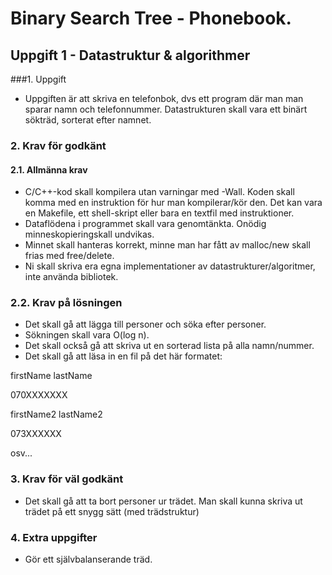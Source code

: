 # Binary Search Tree - Phonebook.
## Uppgift 1 - Datastruktur & algorithmer

###1. Uppgift
- Uppgiften är att skriva en telefonbok, dvs ett program där man man sparar
namn och telefonnummer. Datastrukturen skall vara ett binärt sökträd, sorterat
efter namnet.

### 2. Krav för godkänt
#### 2.1. Allmänna krav
 
- C/C++-kod skall kompilera utan varningar med -Wall.
Koden skall komma med en instruktion för hur man kompilerar/kör den. Det
kan vara en Makefile, ett shell-skript eller bara en textfil med instruktioner.
- Dataflödena i programmet skall vara genomtänkta. Onödig minneskopieringskall undvikas.
- Minnet skall hanteras korrekt, minne man har fått av malloc/new skall frias med free/delete.
- Ni skall skriva era egna implementationer av datastrukturer/algoritmer, inte använda bibliotek.

### 2.2. Krav på lösningen

- Det skall gå att lägga till personer och söka efter personer. 
- Sökningen skall vara O(log n). 
- Det skall också gå att skriva ut en sorterad lista på alla namn/nummer. 
- Det skall gå att läsa in en fil på det här formatet:


firstName lastName

070XXXXXXX

firstName2 lastName2

073XXXXXX

osv...


### 3. Krav för väl godkänt
- Det skall gå att ta bort personer ur trädet. Man skall kunna skriva ut trädet
på ett snygg sätt (med trädstruktur)

### 4. Extra uppgifter
- Gör ett självbalanserande träd.
